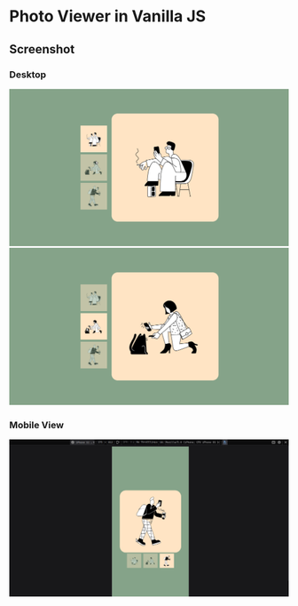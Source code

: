 # Photo Viewer in Vanilla JS

## Screenshot
### Desktop
![Screenshot 1](./assets/1st.png)  
![Screenshot 2](./assets/2nd.png)  

### Mobile View
![Mobile View](./assets/mobile.png)
